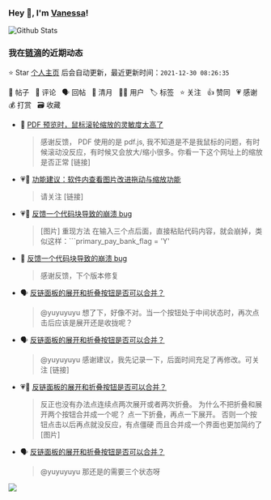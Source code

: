 ### Hey 👋, I'm [Vanessa](http://vanessa.b3log.org/)!

![Github Stats](https://github-readme-stats.vercel.app/api?username=Vanessa219&show_icons=true)

<!--events start -->

### 我在[链滴](https://ld246.com)的近期动态

⭐️ Star [个人主页](https://github.com/Vanessa219/Vanessa219) 后会自动更新，最近更新时间：`2021-12-30 08:26:35`

📝 帖子 &nbsp; 💬 评论 &nbsp; 🗣 回帖 &nbsp; 🌙 清月 &nbsp; 👨‍💻 用户 &nbsp; 🏷️ 标签 &nbsp; ⭐️ 关注 &nbsp; 👍 赞同 &nbsp; 💗 感谢 &nbsp; 💰 打赏 &nbsp; 🗃 收藏

* 💬 [PDF 预览时，鼠标滚轮缩放的灵敏度太高了](https://ld246.com/article/1640680467851/comment/1640797879164#comments)

  > 感谢反馈， PDF 使用的是 pdf.js, 我不知道是不是我鼠标的问题，有时候滚动没反应，有时候又会放大/缩小很多。你看一下这个网址上的缩放是否正常 [链接]
* 💗💬 [功能建议：软件内查看图片改进拖动与缩放功能](https://ld246.com/article/1640762541643/comment/1640774461331#comments)

  > 请关注 [链接]
* 💗📝 [反馈一个代码块导致的崩溃 bug](https://ld246.com/article/1640766173160)

  > [图片] 重现方法 在输入三个点后面，直接粘贴代码内容，就会崩掉，类似这样：```primary_pay_bank_flag = 'Y'
* 💬 [反馈一个代码块导致的崩溃 bug](https://ld246.com/article/1640766173160/comment/1640794497960#comments)

  > 感谢反馈，下个版本修复
* 🗣 [反链面板的展开和折叠按钮是否可以合并？](https://ld246.com/article/1640336448345/comment/1640567775331#comments)

  > @yuyuyuyu 想了下，好像不对。当一个按钮处于中间状态时，再次点击后应该是展开还是收拢呢？
* 🗣 [反链面板的展开和折叠按钮是否可以合并？](https://ld246.com/article/1640336448345/comment/1640567775331#comments)

  > @yuyuyuyu 感谢建议，我先记录一下，后面时间充足了再修改。可关注 [链接]
* 💗📝 [反链面板的展开和折叠按钮是否可以合并？](https://ld246.com/article/1640336448345)

  > 反正也没有办法点连续点两次展开或者两次折叠。 为什么不把折叠和展开两个按钮合并成一个呢？ 点一下折叠，再点一下展开。 否则一个按钮点击以后再点就没反应，有点僵硬 而且合并成一个界面也更加简约了 [图片]
* 🗣 [反链面板的展开和折叠按钮是否可以合并？](https://ld246.com/article/1640336448345/comment/1640567775331#comments)

  > @yuyuyuyu 那还是的需要三个状态呀


<!--events end -->

<a title="Hits" target="_blank" href="https://github.com/Vanessa219/Vanessa219"><img src="https://hits.b3log.org/Vanessa219/Vanessa219.svg"></a>

